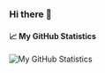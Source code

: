 ### Hi there 👋

#### 📈 My GitHub Statistics
![My GitHub Statistics](https://github-stats-git-main-t-heusers-projects.vercel.app/api?username=t-heuser&show_icons=true&theme=radical)
